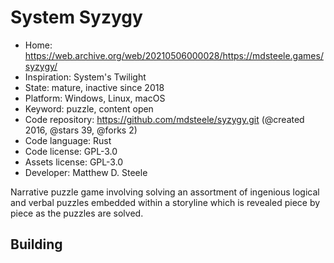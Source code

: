# System Syzygy

- Home: https://web.archive.org/web/20210506000028/https://mdsteele.games/syzygy/
- Inspiration: System's Twilight
- State: mature, inactive since 2018
- Platform: Windows, Linux, macOS
- Keyword: puzzle, content open
- Code repository: https://github.com/mdsteele/syzygy.git (@created 2016, @stars 39, @forks 2)
- Code language: Rust
- Code license: GPL-3.0
- Assets license: GPL-3.0
- Developer: Matthew D. Steele

Narrative puzzle game involving solving an assortment of ingenious logical and verbal puzzles embedded within a storyline which is revealed piece by piece as the puzzles are solved.

## Building
